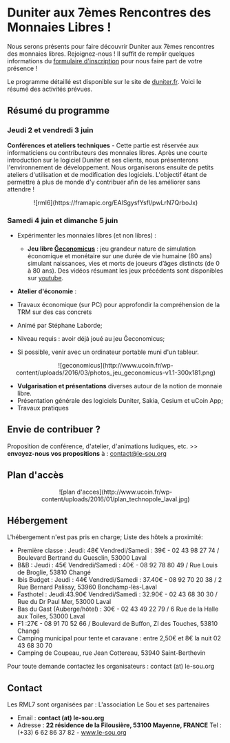 # Duniter aux 7èmes Rencontres des Monnaies Libres !
Nous serons présents pour faire découvrir Duniter aux 7èmes rencontres des monnaies libres.
Rejoignez-nous ! Il suffit de remplir quelques informations du [formulaire d'inscription](https://docs.google.com/forms/d/1CekoZ4EpgU56vWU3IpYCUb3z28kHHjrtdLld7hjdPb8/viewform?c=0&w=1) pour nous faire part de votre présence ! 

Le programme détaillé est disponible sur le site de [duniter.fr](http://www.duniter.fr/rml-programme/). Voici le résumé des activités prévues.

## Résumé du programme 
### Jeudi 2 et vendredi 3 juin

**Conférences et ateliers techniques** - Cette partie est réservée aux informaticiens ou contributeurs des monnaies libres.
Après une courte introduction sur le logiciel Duniter et ses clients, nous présenterons l'environnement de développement. 
Nous organiserons ensuite de petits ateliers d'utilisation et de modification des logiciels.
L'objectif étant de permettre à plus de monde d'y contribuer afin de les améliorer sans attendre !

<center>![rml6](https://framapic.org/EAISgysfYsfl/pwLrN7QrboJx)</center>

### Samedi 4 juin et dimanche 5 juin
 - Expérimenter les monnaies libres (et non libres) :
   - **Jeu libre [Ğeconomicus](http://vtexier.github.io/Geconomicus/)** : jeu grandeur nature de simulation économique et monétaire sur une durée de vie humaine (80 ans) simulant naissances, vies et morts de joueurs d’âges distincts (de 0 à 80 ans). Des vidéos résumant les jeux précédents sont disponibles sur [youtube](https://www.youtube.com/watch?v=R4SIO2VuC2A&list=PL0UDqLtXevvHY5rAyFtql5931VqYyRaoK).

 - **Atelier d'économie** :
  - Travaux économique (sur PC) pour approfondir la compréhension de la TRM sur des cas concrets
  - Animé par Stéphane Laborde;
  - Niveau requis : avoir déjà joué au jeu Ğeconomicus;
  - Si possible, venir avec un ordinateur portable muni d'un tableur.

<center>![geconomicus](http://www.ucoin.fr/wp-content/uploads/2016/03/photos_jeu_geconomicus-v1.1-300x181.png)</center>
 
 - **Vulgarisation et présentations** diverses autour de la notion de monnaie libre.
 - Présentation générale des logiciels Duniter, Sakia, Cesium et uCoin App;
 - Travaux pratiques
 
## Envie de contribuer ?
Proposition de conférence, d'atelier, d'animations ludiques, etc. >> **envoyez-nous vos propositions** à : [contact@le-sou.org](mailto:contact@le-sou.org)
    
## Plan d'accès
<center>![plan d'acces](http://www.ucoin.fr/wp-content/uploads/2016/01/plan_technopole_laval.jpg)</center>

## Hébergement
L'hébergement n'est pas pris en charge;
Liste des hôtels a proximité:
  * Première classe : Jeudi: 48€  Vendredi/Samedi : 39€         - 02 43 98 27 74 / Boulevard Bertrand du Guesclin, 53000 Laval
  * B&B : Jeudi : 45€ Vendredi/Samedi : 40€                        - 08 92 78 80 49 / Rue Louis de Broglie, 53810 Changé
  * Ibis Budget : Jeudi : 44€  Vendredi/Samedi : 37.40€        - 08 92 70 20 38 / 2 Rue Bernard Palissy, 53960 Bonchamp-lès-Laval
  * Fasthotel : Jeudi:43.90€  Vendredi/Samedi : 32.90€         - 02 43 68 30 30 / Rue du Dr Paul Mer, 53000 Laval
  * Bas du Gast (Auberge/hôtel) : 30€                                   - 02 43 49 22 79 / 6 Rue de la Halle aux Toiles, 53000 Laval
  * F1 :27€                                                                             - 08 91 70 52 66 / Boulevard de Buffon, ZI des Touches, 53810 Changé
  * Camping municipal pour tente et caravane : entre 2,50€ et 8€ la nuit  02 43 68 30 70
  * Camping de Coupeau, rue Jean Cottereau, 53940 Saint-Berthevin

Pour toute demande contactez les organisateurs : contact (at) le-sou.org

## Contact
Les RML7 sont organisées par :
L'association Le Sou et ses partenaires
 * Email : **contact (at) le-sou.org**
 * Adresse :  **22 résidence de la Filousière, 53100 Mayenne, FRANCE**
  Tel : (+33) 6 62 86 37 82 - www.le-sou.org

 
